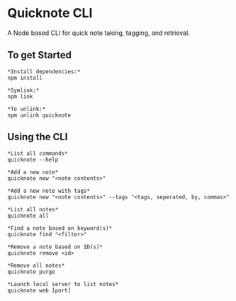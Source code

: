 # Quicknote CLI

A Node based CLI for quick note taking, tagging, and retrieval.

## To get Started

```
*Install dependencies:*
npm install

*Symlink:*
npm link

*To unlink:*
npm unlink quicknote
```

## Using the CLI

```
*List all commands*
quicknote --help

*Add a new note*
quicknote new "<note contents>"

*Add a new note with tags*
quicknote new "<note contents>" --tags "<tags, seperated, by, commas>"

*List all notes*
quicknote all

*Find a note based on keyword(s)*
quicknote find "<filter>"

*Remove a note based on ID(s)*
quicknote remove <id>

*Remove all notes*
quicknote purge

*Launch local server to list notes*
quicknote web [port]
```
